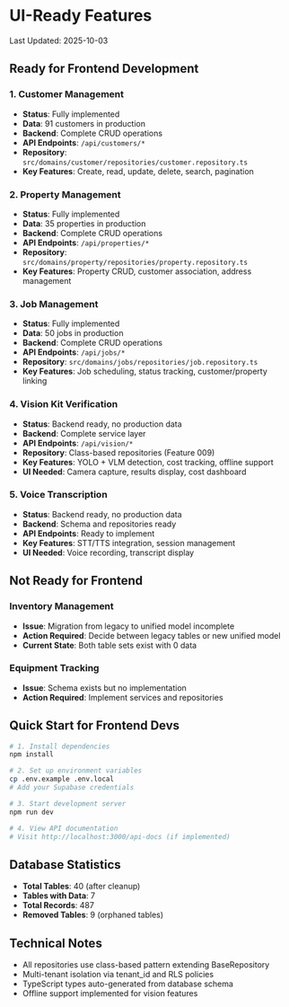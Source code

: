 # UI-Ready Features

Last Updated: 2025-10-03

## Ready for Frontend Development

### 1. Customer Management
- **Status**: Fully implemented
- **Data**: 91 customers in production
- **Backend**: Complete CRUD operations
- **API Endpoints**: `/api/customers/*`
- **Repository**: `src/domains/customer/repositories/customer.repository.ts`
- **Key Features**: Create, read, update, delete, search, pagination

### 2. Property Management
- **Status**: Fully implemented
- **Data**: 35 properties in production
- **Backend**: Complete CRUD operations
- **API Endpoints**: `/api/properties/*`
- **Repository**: `src/domains/property/repositories/property.repository.ts`
- **Key Features**: Property CRUD, customer association, address management

### 3. Job Management
- **Status**: Fully implemented
- **Data**: 50 jobs in production
- **Backend**: Complete CRUD operations
- **API Endpoints**: `/api/jobs/*`
- **Repository**: `src/domains/jobs/repositories/job.repository.ts`
- **Key Features**: Job scheduling, status tracking, customer/property linking

### 4. Vision Kit Verification
- **Status**: Backend ready, no production data
- **Backend**: Complete service layer
- **API Endpoints**: `/api/vision/*`
- **Repository**: Class-based repositories (Feature 009)
- **Key Features**: YOLO + VLM detection, cost tracking, offline support
- **UI Needed**: Camera capture, results display, cost dashboard

### 5. Voice Transcription
- **Status**: Backend ready, no production data
- **Backend**: Schema and repositories ready
- **API Endpoints**: Ready to implement
- **Key Features**: STT/TTS integration, session management
- **UI Needed**: Voice recording, transcript display

## Not Ready for Frontend

### Inventory Management
- **Issue**: Migration from legacy to unified model incomplete
- **Action Required**: Decide between legacy tables or new unified model
- **Current State**: Both table sets exist with 0 data

### Equipment Tracking
- **Issue**: Schema exists but no implementation
- **Action Required**: Implement services and repositories

## Quick Start for Frontend Devs

```bash
# 1. Install dependencies
npm install

# 2. Set up environment variables
cp .env.example .env.local
# Add your Supabase credentials

# 3. Start development server
npm run dev

# 4. View API documentation
# Visit http://localhost:3000/api-docs (if implemented)
```

## Database Statistics

- **Total Tables**: 40 (after cleanup)
- **Tables with Data**: 7
- **Total Records**: 487
- **Removed Tables**: 9 (orphaned tables)

## Technical Notes

- All repositories use class-based pattern extending BaseRepository
- Multi-tenant isolation via tenant_id and RLS policies
- TypeScript types auto-generated from database schema
- Offline support implemented for vision features
